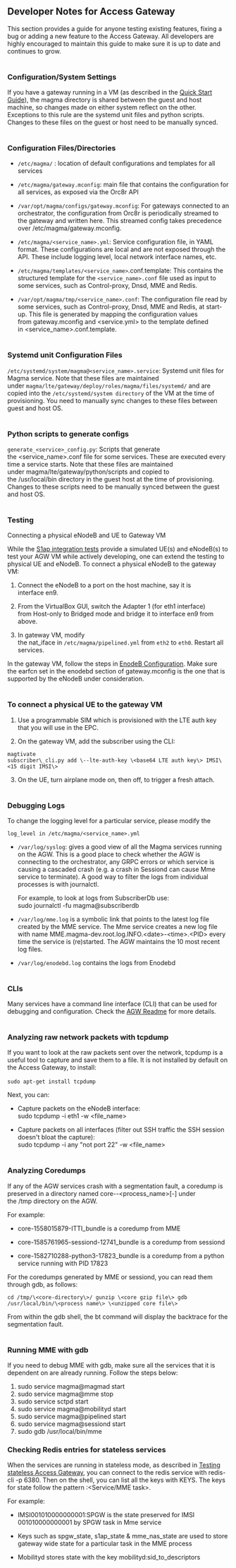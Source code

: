 ## Developer Notes for Access Gateway

This section provides a guide for anyone testing existing features,
fixing a bug or adding a new feature to the Access Gateway. All
developers are highly encouraged to maintain this guide to make sure it
is up to date and continues to grow.<br><br/>

### Configuration/System Settings

If you have a gateway running in a VM (as described in the [Quick Start
Guide](https://github.com/facebookincubator/magma/blob/master/docs/readmes/basics/quick_start_guide)),
the magma directory is shared between the guest and host machine, so
changes made on either system reflect on the other. Exceptions to this
rule are the systemd unit files and python scripts. Changes to these
files on the guest or host need to be manually synced.<br><br/>

### Configuration Files/Directories

-   ```/etc/magma/``` : location of default configurations and templates for all services

-   ```/etc/magma/gateway.mconfig```: main file that contains the
    configuration for all services, as exposed via the Orc8r API

-   ```/var/opt/magma/configs/gateway.mconfig```: For gateways connected to an
    orchestrator, the configuration from Orc8r is periodically streamed
    to the gateway and written here. This streamed config takes
    precedence over /etc/magma/gateway.mconfig.

-   ```/etc/magma/<service_name>.yml```: Service configuration file, in
    YAML format. These configurations are local and are not exposed
    through the API. These include logging level, local network
    interface names, etc.

-   ```/etc/magma/templates/<service_name>```.conf.template: This contains
    the structured template for the ```<service_name>.conf``` file used as
    input to some services, such as Control-proxy, Dnsd, MME and Redis.

-   ```/var/opt/magma/tmp/<service_name>.conf```: The configuration file
    read by some services, such as Control-proxy, Dnsd, MME and Redis,
    at start-up. This file is generated by mapping the configuration
    values from gateway.mconfig and <service.yml> to the template
    defined in <service_name>.conf.template.<br><br/>


### Systemd unit Configuration Files

```/etc/systemd/system/magma@<service_name>.service```: Systemd unit files
for Magma service. Note that these files are maintained
under ```magma/lte/gateway/deploy/roles/magma/files/systemd/``` and are copied
into the ```/etc/systemd/system directory``` of the VM at the time of
provisioning. You need to manually sync changes to these files between
guest and host OS.<br><br/>

### Python scripts to generate configs

```generate_<service>_config.py```: Scripts that generate
the <service_name>.conf file for some services. These are executed
every time a service starts. Note that these files are maintained
under magma/lte/gateway/python/scripts and copied to
the /usr/local/bin directory in the guest host at the time of
provisioning. Changes to these scripts need to be manually synced
between the guest and host OS.<br><br/>

### Testing

Connecting a physical eNodeB and UE to Gateway VM

While the [S1ap integration
tests](https://github.com/facebookincubator/magma/blob/master/docs/readmes/lte/s1ap_tests.md) provide
a simulated UE(s) and eNodeB(s) to test your AGW VM while actively
developing, one can extend the testing to physical UE and eNodeB. To
connect a physical eNodeB to the gateway VM:

1.  Connect the eNodeB to a port on the host machine, say it is
    interface en9.

2.  From the VirtualBox GUI, switch the Adapter 1 (for eth1 interface)
    from Host-only to Bridged mode and bridge it to interface en9 from
    above.

3.  In gateway VM, modify the nat_iface in ```/etc/magma/pipelined.yml``` from ```eth2``` to ```eth0```.
    Restart all services.

In the gateway VM, follow the steps in [EnodeB
Configuration](https://github.com/facebookincubator/magma/blob/master/docs/readmes/lte/enodebd#basic-troubleshooting).
Make sure the earfcn set in the enodebd section of gateway.mconfig is
the one that is supported by the eNodeB under consideration.<br><br/>

### To connect a physical UE to the gateway VM

1.  Use a programmable SIM which is provisioned with the LTE auth key
    that you will use in the EPC.

2.  On the gateway VM, add the subscriber using the CLI:

```
magtivate
subscriber\_cli.py add \--lte-auth-key \<base64 LTE auth key\> IMSI\<15 digit IMSI\>
```

3.  On the UE, turn airplane mode on, then off, to trigger a fresh attach. <br><br/>

### Debugging Logs

To change the logging level for a particular service, please modify the 

``` log_level in /etc/magma/<service_name>.yml ```

-   ```/var/log/syslog```: gives a good view of all the Magma services running
    on the AGW. This is a good place to check whether the AGW is
    connecting to the orchestrator, any GRPC errors or which service is
    causing a cascaded crash (e.g. a crash in Sessiond can cause Mme
    service to terminate). A good way to filter the logs from individual
    processes is with journalctl.
    
    For example, to look at logs from SubscriberDb use:\
    sudo journalctl -fu magma\@subscriberdb

-   ```/var/log/mme.log``` is a symbolic link that points to the latest log
    file created by the MME service. The Mme service creates a new log
    file with name MME.magma-dev.root.log.INFO.\<date\>-\<time\>.\<PID\> every
    time the service is (re)started. The AGW maintains the 10 most
    recent log files.

-   ```/var/log/enodebd.log``` contains the logs from Enodebd <br><br/>

### CLIs

Many services have a command line interface (CLI) that can be used for
debugging and configuration. Check the [AGW
Readme](https://github.com/facebookincubator/magma/blob/master/docs/readmes/lte/README_AGW.md#command-line-interfaces) for
more details.<br><br/>

### Analyzing raw network packets with tcpdump

If you want to look at the raw packets sent over the network, tcpdump is
a useful tool to capture and save them to a file. It is not installed by
default on the Access Gateway, to install:

``` sudo apt-get install tcpdump ``` 

Next, you can:

-   Capture packets on the eNodeB interface:\
    sudo tcpdump -i eth1 -w <file_name\>

-   Capture packets on all interfaces (filter out SSH traffic the SSH
    session doesn't bloat the capture):\
    sudo tcpdump -i any "not port 22" -w <file_name\> <br><br/>

### Analyzing Coredumps

If any of the AGW services crash with a segmentation fault, a coredump
is preserved in a directory named core-<timestamp>-<process_name>\[-<PID>] under
the /tmp directory on the AGW.

For example:

-   core-1558015879-ITTI_bundle is a coredump from MME

-   core-1585761965-sessiond-12741_bundle is a coredump from sessiond

-   core-1582710288-python3-17823_bundle is a coredump from a python
    service running with PID 17823

For the coredumps generated by MME or sessiond, you can read them
through gdb, as follows:

```
cd /tmp/\<core-directory\>/ gunzip \<core gzip file\> gdb
/usr/local/bin/\<process name\> \<unzipped core file\>
```

From within the gdb shell, the bt command will display the backtrace for
the segmentation fault.<br><br/>

### Running MME with gdb

If you need to debug MME with gdb, make sure all the services that it is
dependent on are already running. Follow the steps below:

1.  sudo service magma@magmad start<br/>
2.  sudo service magma@mme stop <br/>
3.  sudo service sctpd start <br/>
4.  sudo service magma@mobilityd start <br/>
5.  sudo service magma@pipelined start <br/>
6.  sudo service magma@sessiond start <br/>
7.  sudo gdb /usr/local/bin/mme <br/>

### Checking Redis entries for stateless services

When the services are running in stateless mode, as described
in [Testing stateless Access
Gateway](https://github.com/facebookincubator/magma/blob/master/docs/readmes/lte/s1ap_tests#testing-stateless-access-gateway),
you can connect to the redis service with redis-cli -p 6380. Then on the shell, you can list all the keys with KEYS. The keys for state follow the pattern <IMSI>:<Service/MME task>.

For example:

-   IMSI001010000000001:SPGW is the state preserved for IMSI
    001010000000001 by SPGW task in Mme service

-   Keys such as spgw_state, s1ap_state & mme_nas_state are used to
    store gateway wide state for a particular task in the MME process

-   Mobilityd stores state with the key mobilityd:sid_to_descriptors<br/>
